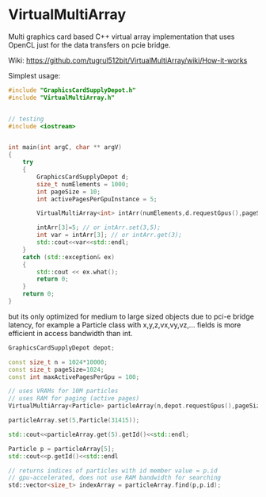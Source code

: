 # VirtualMultiArray
Multi graphics card based C++ virtual array implementation that uses OpenCL just for the data transfers on pcie bridge.

Wiki: https://github.com/tugrul512bit/VirtualMultiArray/wiki/How-it-works

Simplest usage:
```cpp
#include "GraphicsCardSupplyDepot.h"
#include "VirtualMultiArray.h"


// testing
#include <iostream>


int main(int argC, char ** argV)
{
	try
	{
		GraphicsCardSupplyDepot d;
		size_t numElements = 1000;
		int pageSize = 10;
		int activePagesPerGpuInstance = 5;

		VirtualMultiArray<int> intArr(numElements,d.requestGpus(),pageSize,activePagesPerGpuInstance);

		intArr[3]=5; // or intArr.set(3,5);
		int var = intArr[3]; // or intArr.get(3);
		std::cout<<var<<std::endl;
	}
	catch (std::exception& ex)
	{
		std::cout << ex.what();
		return 0;
	}
	return 0;
}
```

but its only optimized for medium to large sized objects due to pci-e bridge latency, for example a Particle class with x,y,z,vx,vy,vz,... fields is more efficient in access bandwidth than int.

```cpp
GraphicsCardSupplyDepot depot;

const size_t n = 1024*10000;
const size_t pageSize=1024;
const int maxActivePagesPerGpu = 100;

// uses VRAMs for 10M particles
// uses RAM for paging (active pages)
VirtualMultiArray<Particle> particleArray(n,depot.requestGpus(),pageSize,maxActivePagesPerGpu);

particleArray.set(5,Particle(31415));

std::cout<<particleArray.get(5).getId()<<std::endl;

Particle p = particleArray[5];
std::cout<<p.getId()<<std::endl

// returns indices of particles with id member value = p.id
// gpu-accelerated, does not use RAM bandwidth for searching
std::vector<size_t> indexArray = particleArray.find(p,p.id);

```
